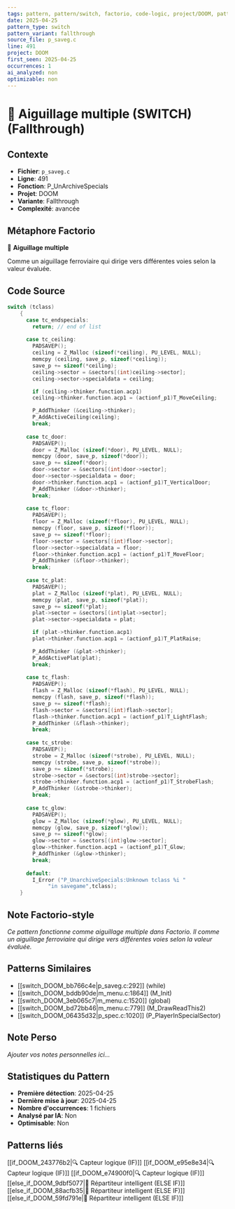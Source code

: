 ```yaml
---
tags: pattern, pattern/switch, factorio, code-logic, project/DOOM, pattern/variant/fallthrough
date: 2025-04-25
pattern_type: switch
pattern_variant: fallthrough
source_file: p_saveg.c
line: 491
project: DOOM
first_seen: 2025-04-25
occurrences: 1
ai_analyzed: non
optimizable: non
---
```


# 🔀 Aiguillage multiple (SWITCH) (Fallthrough)

## Contexte
- **Fichier**: `p_saveg.c`
- **Ligne**: 491
- **Fonction**: P_UnArchiveSpecials
- **Projet**: DOOM
- **Variante**: Fallthrough
- **Complexité**: avancée

## Métaphore Factorio
🔀 **Aiguillage multiple**

Comme un aiguillage ferroviaire qui dirige vers différentes voies selon la valeur évaluée.

## Code Source
```c
switch (tclass)
	{
	  case tc_endspecials:
	    return;	// end of list
			
	  case tc_ceiling:
	    PADSAVEP();
	    ceiling = Z_Malloc (sizeof(*ceiling), PU_LEVEL, NULL);
	    memcpy (ceiling, save_p, sizeof(*ceiling));
	    save_p += sizeof(*ceiling);
	    ceiling->sector = &sectors[(int)ceiling->sector];
	    ceiling->sector->specialdata = ceiling;

	    if (ceiling->thinker.function.acp1)
		ceiling->thinker.function.acp1 = (actionf_p1)T_MoveCeiling;

	    P_AddThinker (&ceiling->thinker);
	    P_AddActiveCeiling(ceiling);
	    break;
				
	  case tc_door:
	    PADSAVEP();
	    door = Z_Malloc (sizeof(*door), PU_LEVEL, NULL);
	    memcpy (door, save_p, sizeof(*door));
	    save_p += sizeof(*door);
	    door->sector = &sectors[(int)door->sector];
	    door->sector->specialdata = door;
	    door->thinker.function.acp1 = (actionf_p1)T_VerticalDoor;
	    P_AddThinker (&door->thinker);
	    break;
				
	  case tc_floor:
	    PADSAVEP();
	    floor = Z_Malloc (sizeof(*floor), PU_LEVEL, NULL);
	    memcpy (floor, save_p, sizeof(*floor));
	    save_p += sizeof(*floor);
	    floor->sector = &sectors[(int)floor->sector];
	    floor->sector->specialdata = floor;
	    floor->thinker.function.acp1 = (actionf_p1)T_MoveFloor;
	    P_AddThinker (&floor->thinker);
	    break;
				
	  case tc_plat:
	    PADSAVEP();
	    plat = Z_Malloc (sizeof(*plat), PU_LEVEL, NULL);
	    memcpy (plat, save_p, sizeof(*plat));
	    save_p += sizeof(*plat);
	    plat->sector = &sectors[(int)plat->sector];
	    plat->sector->specialdata = plat;

	    if (plat->thinker.function.acp1)
		plat->thinker.function.acp1 = (actionf_p1)T_PlatRaise;

	    P_AddThinker (&plat->thinker);
	    P_AddActivePlat(plat);
	    break;
				
	  case tc_flash:
	    PADSAVEP();
	    flash = Z_Malloc (sizeof(*flash), PU_LEVEL, NULL);
	    memcpy (flash, save_p, sizeof(*flash));
	    save_p += sizeof(*flash);
	    flash->sector = &sectors[(int)flash->sector];
	    flash->thinker.function.acp1 = (actionf_p1)T_LightFlash;
	    P_AddThinker (&flash->thinker);
	    break;
				
	  case tc_strobe:
	    PADSAVEP();
	    strobe = Z_Malloc (sizeof(*strobe), PU_LEVEL, NULL);
	    memcpy (strobe, save_p, sizeof(*strobe));
	    save_p += sizeof(*strobe);
	    strobe->sector = &sectors[(int)strobe->sector];
	    strobe->thinker.function.acp1 = (actionf_p1)T_StrobeFlash;
	    P_AddThinker (&strobe->thinker);
	    break;
				
	  case tc_glow:
	    PADSAVEP();
	    glow = Z_Malloc (sizeof(*glow), PU_LEVEL, NULL);
	    memcpy (glow, save_p, sizeof(*glow));
	    save_p += sizeof(*glow);
	    glow->sector = &sectors[(int)glow->sector];
	    glow->thinker.function.acp1 = (actionf_p1)T_Glow;
	    P_AddThinker (&glow->thinker);
	    break;
				
	  default:
	    I_Error ("P_UnarchiveSpecials:Unknown tclass %i "
		     "in savegame",tclass);
	}
```

## Note Factorio-style
*Ce pattern fonctionne comme aiguillage multiple dans Factorio. Il comme un aiguillage ferroviaire qui dirige vers différentes voies selon la valeur évaluée.*

## Patterns Similaires
- [[switch_DOOM_bb766c4e|p_saveg.c:292]] (while)
- [[switch_DOOM_bddb90de|m_menu.c:1864]] (M_Init)
- [[switch_DOOM_3eb065c7|m_menu.c:1520]] (global)
- [[switch_DOOM_bd72bb46|m_menu.c:779]] (M_DrawReadThis2)
- [[switch_DOOM_06435d32|p_spec.c:1020]] (P_PlayerInSpecialSector)

## Note Perso
*Ajouter vos notes personnelles ici...*

## Statistiques du Pattern
- **Première détection**: 2025-04-25
- **Dernière mise à jour**: 2025-04-25
- **Nombre d'occurrences**: 1 fichiers
- **Analysé par IA**: Non
- **Optimisable**: Non

## Patterns liés
[[if_DOOM_243776b2|🔍 Capteur logique (IF)]]
[[if_DOOM_e95e8e34|🔍 Capteur logique (IF)]]
[[if_DOOM_e74900f0|🔍 Capteur logique (IF)]]
[[else_if_DOOM_9dbf5077|🔄 Répartiteur intelligent (ELSE IF)]]
[[else_if_DOOM_88acfb35|🔄 Répartiteur intelligent (ELSE IF)]]
[[else_if_DOOM_59fd791e|🔄 Répartiteur intelligent (ELSE IF)]]
